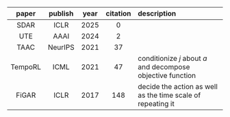 | paper   | publish | year | citation | description                                                  |
| :-----: | :-----: | :--: | :------: | :----------------------------------------------------------- |
| SDAR    | ICLR    | 2025 | 0        |                                                              |
| UTE     | AAAI    | 2024 | 2        |                                                              |
| TAAC    | NeurIPS | 2021 | 37       |                                                              |
| TempoRL | ICML    | 2021 | 47       | conditionize $j$ about $a$ and decompose objective function |
| FiGAR   | ICLR    | 2017 | 148      | decide the action as well as the time scale of repeating it  |
